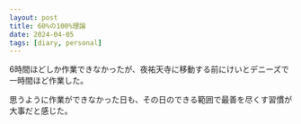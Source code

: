 ```yaml
---
layout: post
title: 60%の100%理論
date: 2024-04-05
tags: [diary, personal]
---
```


6時間ほどしか作業できなかったが、夜祐天寺に移動する前にけいとデニーズで一時間ほど作業した。

思うように作業ができなかった日も、その日のできる範囲で最善を尽くす習慣が大事だと感じた。
